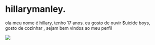 # hillarymanley.
 ola meu nome é hillary, tenho 17 anos.
eu gosto de ouvir $uicide boys, gosto de cozinhar ,
sejam bem vindos ao meu perfil




 
 ![](https://media1.tenor.com/m/AEAm0-SJvPMAAAAd/scrim-suicideboys.gif)
